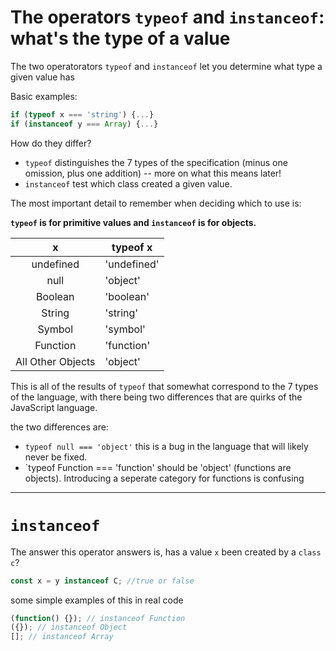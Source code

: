 # The operators `typeof` and `instanceof`: what's the type of a value

The two operatorators `typeof` and `instanceof` let you determine what type a given value has

Basic examples:

```javascript
if (typeof x === 'string') {...}
if (instanceof y === Array) {...}
```

How do they differ?

- `typeof` distinguishes the 7 types of the specification (minus one omission, plus one addition) -- more on what this means later!
- `instanceof` test which class created a given value.

The most important detail to remember when deciding which to use is:

**`typeof` is for primitive values and `instanceof` is for objects.**

|         x         | typeof x    |
| :---------------: | ----------- |
|     undefined     | 'undefined' |
|       null        | 'object'    |
|      Boolean      | 'boolean'   |
|      String       | 'string'    |
|      Symbol       | 'symbol'    |
|     Function      | 'function'  |
| All Other Objects | 'object'    |

This is all of the results of `typeof` that somewhat correspond to the 7 types of the language, with there being two differences that are quirks of the JavaScript language.

the two differences are:

- `typeof null === 'object'` this is a bug in the language that will likely never be fixed.
- `typeof Function === 'function' should be 'object' (functions are objects). Introducing a seperate category for functions is confusing

---

# `instanceof`

The answer this operator answers is, has a value `x` been created by a `class c`?

```javascript
const x = y instanceof C; //true or false
```

some simple examples of this in real code

```javascript
(function() {}); // instanceof Function
({}); // instanceof Object
[]; // instanceof Array
```
